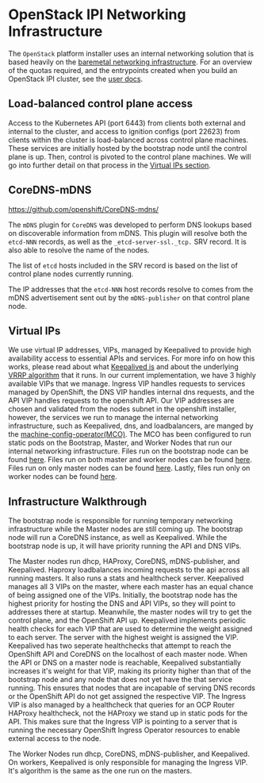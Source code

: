 # OpenStack IPI Networking Infrastructure

The `OpenStack` platform installer uses an internal networking solution that
is based heavily on the [baremetal networking infrastructure](../baremetal/networking-infrastructure.md).
For an overview of the quotas required, and the entrypoints created when
you build an OpenStack IPI cluster, see the [user docs](../../user/openstack/README.md).


## Load-balanced control plane access

Access to the Kubernetes API (port 6443) from clients both external
and internal to the cluster, and access to ignition configs (port 22623) from clients within the
cluster is load-balanced across control plane machines.
These services are initially hosted by the bootstrap node until the control
plane is up. Then, control is pivoted to the control plane machines. We will go into further detail on
that process in the [Virtual IPs section](#virtual-ips).

## CoreDNS-mDNS

https://github.com/openshift/CoreDNS-mdns/

The `mDNS` plugin for `CoreDNS` was developed to perform DNS lookups
based on discoverable information from mDNS. This plugin will resolve both the
`etcd-NNN` records, as well as the `_etcd-server-ssl._tcp.` SRV record. It is also
able to resolve the name of the nodes.

The list of `etcd` hosts included in the SRV record is based on the list of
control plane nodes currently running.

The IP addresses that the `etcd-NNN` host records resolve to comes from the
mDNS advertisement sent out by the `mDNS-publisher` on that control plane node.

## Virtual IPs

We use virtual IP addresses, VIPs, managed by Keepalived
to provide high availability access to essential APIs and services. For more info
on how this works, please read about what [Keepalived is](https://www.keepalived.org/) and
about the underlying [VRRP algorithm](https://en.wikipedia.org/wiki/Virtual_Router_Redundancy_Protocol)
that it runs. In our current implementation, we have 3 highly available VIPs that we manage.
Ingress VIP handles requests to services managed by OpenShift, the DNS VIP handles internal dns requests, and the
 API VIP handles requests to the openshift API. Our VIP addresses are chosen and validated from the nodes subnet in the openshift
installer, however, the services we run to manage the internal networking infrastructure, such as Keepalived, 
dns, and loadbalancers, are manged by the
 [machine-config-operator(MCO)](https://github.com/openshift/machine-config-operator/tree/master/docs).
The MCO has been configured to run static pods on the Bootstrap, Master, and Worker Nodes that
run our internal networking infrastructure. Files run on the bootstrap node can be found 
[here](https://github.com/openshift/machine-config-operator/tree/master/manifests/openstack).
Files run on both master and worker nodes can be found 
[here](https://github.com/openshift/machine-config-operator/tree/master/templates/common/openstack/files).
Files run on only master nodes can be found 
[here](https://github.com/openshift/machine-config-operator/tree/master/templates/master/00-master/openstack/files).
Lastly, files run only on worker nodes can be found 
[here](https://github.com/openshift/machine-config-operator/tree/master/templates/worker/00-worker/openstack/files).

## Infrastructure Walkthrough

The bootstrap node is responsible for running temporary networking infrastructure while the Master
nodes are still coming up. The bootstrap node will run a CoreDNS instance, as well as 
Keepalived. While the bootstrap node is up, it will have priority running the API and DNS
VIPs.

The Master nodes run dhcp, HAProxy, CoreDNS, mDNS-publisher, and Keepalived. Haproxy loadbalances incoming requests 
to the api across all running masters. It also runs a stats and healthcheck server. Keepalived manages all 3 VIPs on the master, where each
master has an equal chance of being assigned one of the VIPs. Initially, the bootstrap node has the highest priority for hosting the DNS
and API VIPs, so they will point to addresses there at startup. Meanwhile, the master nodes will try to get the control plane, and the OpenShift API up. Keepalived implements periodic health checks for each VIP that are used to determine the weight assigned to each server. The server with the highest weight is assigned the VIP. Keepalived has two seperate healthchecks that attempt to reach the OpenShift API and CoreDNS on the localhost of each master node. When the API or DNS on a master node is reachable, Keepalived substantially increases it's weight for that VIP, making its priority higher than that of the bootstrap node and any node that does not yet have the that service running. This ensures that nodes that are incapable of serving DNS records or the OpenShift API do not get assigned the respective VIP. The Ingress VIP is also managed by a healthcheck that queries for an OCP Router HAProxy healthcheck, not the HAProxy we stand up in  static pods for the API. This makes sure that the Ingress VIP is pointing to a server that is running the necessary OpenShift Ingress Operator resources to enable external access to the node. 

The Worker Nodes run dhcp, CoreDNS, mDNS-publisher, and Keepalived. On workers, Keepalived is only responsible for managing
the Ingress VIP. It's algorithm is the same as the one run on the masters.